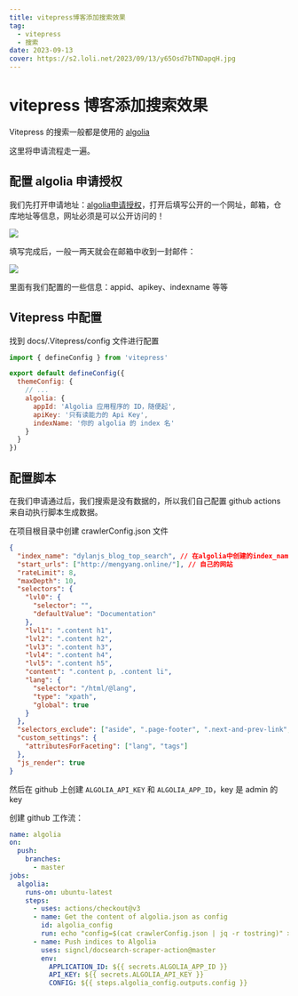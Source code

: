 ```yaml
---
title: vitepress博客添加搜索效果
tag:
  - vitepress
  - 搜索
date: 2023-09-13
cover: https://s2.loli.net/2023/09/13/y65Osd7bTNDapqH.jpg
---
```


# vitepress 博客添加搜索效果

Vitepress 的搜索一般都是使用的 [algolia](https://www.algolia.com/)

这里将申请流程走一遍。

## 配置 algolia 申请授权

我们先打开申请地址：[algolia申请授权](https://docsearch.algolia.com/apply/)，打开后填写公开的一个网址，邮箱，仓库地址等信息，网址必须是可以公开访问的！

![](https://s2.loli.net/2023/09/13/EjZIOwT9hYSFons.png)

填写完成后，一般一两天就会在邮箱中收到一封邮件：

![](https://s2.loli.net/2023/09/13/ev7fmNQRDMqhTHk.png)

里面有我们配置的一些信息：appid、apikey、indexname 等等

## Vitepress 中配置

找到 docs/.Vitepress/config 文件进行配置

```javascript
import { defineConfig } from 'vitepress'

export default defineConfig({
  themeConfig: {
    // ...
    algolia: {
      appId: 'Algolia 应用程序的 ID，随便起',
      apiKey: '只有读能力的 Api Key',
      indexName: '你的 algolia 的 index 名'
    }
  }
})
```

## 配置脚本

在我们申请通过后，我们搜索是没有数据的，所以我们自己配置 github actions 来自动执行脚本生成数据。

在项目根目录中创建 crawlerConfig.json 文件

```json
{
  "index_name": "dylanjs_blog_top_search", // 在algolia中创建的index_name
  "start_urls": ["http://mengyang.online/"], // 自己的网站
  "rateLimit": 8,
  "maxDepth": 10,
  "selectors": {
    "lvl0": {
      "selector": "",
      "defaultValue": "Documentation"
    },
    "lvl1": ".content h1",
    "lvl2": ".content h2",
    "lvl3": ".content h3",
    "lvl4": ".content h4",
    "lvl5": ".content h5",
    "content": ".content p, .content li",
    "lang": {
      "selector": "/html/@lang",
      "type": "xpath",
      "global": true
    }
  },
  "selectors_exclude": ["aside", ".page-footer", ".next-and-prev-link", ".table-of-contents"],
  "custom_settings": {
    "attributesForFaceting": ["lang", "tags"]
  },
  "js_render": true
}
```

然后在 github 上创建 `ALGOLIA_API_KEY` 和 `ALGOLIA_APP_ID`，key 是 admin 的 key

创建 github 工作流：

```yml
name: algolia
on:
  push:
    branches:
      - master
jobs:
  algolia:
    runs-on: ubuntu-latest
    steps:
      - uses: actions/checkout@v3
      - name: Get the content of algolia.json as config
        id: algolia_config
        run: echo "config=$(cat crawlerConfig.json | jq -r tostring)" >> $GITHUB_OUTPUT
      - name: Push indices to Algolia
        uses: signcl/docsearch-scraper-action@master
        env:
          APPLICATION_ID: ${{ secrets.ALGOLIA_APP_ID }}
          API_KEY: ${{ secrets.ALGOLIA_API_KEY }}
          CONFIG: ${{ steps.algolia_config.outputs.config }}
```
